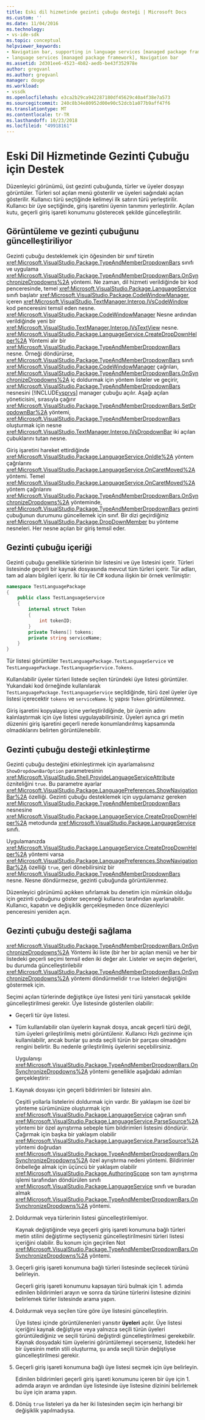 ```yaml
---
title: Eski dil hizmetinde gezinti çubuğu desteği | Microsoft Docs
ms.custom: ''
ms.date: 11/04/2016
ms.technology:
- vs-ide-sdk
ms.topic: conceptual
helpviewer_keywords:
- Navigation bar, supporting in language services [managed package framework]
- language services [managed package framework], Navigation bar
ms.assetid: 2d301ee6-4523-4b82-aedb-be43f352978e
author: gregvanl
ms.author: gregvanl
manager: douge
ms.workload:
- vssdk
ms.openlocfilehash: e3ca2b29ca942287180df45629c40a4f38e7a573
ms.sourcegitcommit: 240c8b34e80952d00e90c52dcb1a077b9aff47f6
ms.translationtype: MT
ms.contentlocale: tr-TR
ms.lasthandoff: 10/23/2018
ms.locfileid: "49918161"
---
```

# <a name="support-for-the-navigation-bar-in-a-legacy-language-service"></a>Eski Dil Hizmetinde Gezinti Çubuğu için Destek
Düzenleyici görünümü, üst gezinti çubuğunda, türler ve üyeler dosyayı görüntüler. Türleri sol açılan menü gösterilir ve üyeleri sağındaki açılan gösterilir. Kullanıcı türü seçtiğinde kelimeyi ilk satırın türü yerleştirilir. Kullanıcı bir üye seçtiğinde, giriş işaretini üyenin tanımını yerleştirilir. Açılan kutu, geçerli giriş işareti konumunu gösterecek şekilde güncelleştirilir.  
  
## <a name="displaying-and-updating-the-navigation-bar"></a>Görüntüleme ve gezinti çubuğunu güncelleştiriliyor  
 Gezinti çubuğu desteklemek için öğesinden bir sınıf türetin <xref:Microsoft.VisualStudio.Package.TypeAndMemberDropdownBars> sınıfı ve uygulama <xref:Microsoft.VisualStudio.Package.TypeAndMemberDropdownBars.OnSynchronizeDropdowns%2A> yöntemi. Ne zaman, dil hizmeti verildiğinde bir kod penceresinde, temel <xref:Microsoft.VisualStudio.Package.LanguageService> sınıfı başlatır <xref:Microsoft.VisualStudio.Package.CodeWindowManager>, içeren <xref:Microsoft.VisualStudio.TextManager.Interop.IVsCodeWindow> kod penceresini temsil eden nesne. <xref:Microsoft.VisualStudio.Package.CodeWindowManager> Nesne ardından verildiğinde yeni bir <xref:Microsoft.VisualStudio.TextManager.Interop.IVsTextView> nesne. <xref:Microsoft.VisualStudio.Package.LanguageService.CreateDropDownHelper%2A> Yöntemi alır bir <xref:Microsoft.VisualStudio.Package.TypeAndMemberDropdownBars> nesne. Örneği döndürürse, <xref:Microsoft.VisualStudio.Package.TypeAndMemberDropdownBars> sınıfı <xref:Microsoft.VisualStudio.Package.CodeWindowManager> çağrıları, <xref:Microsoft.VisualStudio.Package.TypeAndMemberDropdownBars.OnSynchronizeDropdowns%2A> iç doldurmak için yöntem listeler ve geçirir, <xref:Microsoft.VisualStudio.Package.TypeAndMemberDropdownBars> nesnesini [!INCLUDE[vsprvs](../../code-quality/includes/vsprvs_md.md)] manager çubuğu açılır. Aşağı açılan yöneticisini, sırasıyla çağırır <xref:Microsoft.VisualStudio.Package.TypeAndMemberDropdownBars.SetDropdownBar%2A> yöntemi, <xref:Microsoft.VisualStudio.Package.TypeAndMemberDropdownBars> oluşturmak için nesne <xref:Microsoft.VisualStudio.TextManager.Interop.IVsDropdownBar> iki açılan çubuklarını tutan nesne.  
  
 Giriş işaretini hareket ettirdiğinde <xref:Microsoft.VisualStudio.Package.LanguageService.OnIdle%2A> yöntem çağrılarını <xref:Microsoft.VisualStudio.Package.LanguageService.OnCaretMoved%2A> yöntemi. Temel <xref:Microsoft.VisualStudio.Package.LanguageService.OnCaretMoved%2A> yöntem çağrılarını <xref:Microsoft.VisualStudio.Package.TypeAndMemberDropdownBars.OnSynchronizeDropdowns%2A> yönteminde, <xref:Microsoft.VisualStudio.Package.TypeAndMemberDropdownBars> gezinti çubuğunun durumunu güncellemek için sınıf. Bir dizi geçirdiğiniz <xref:Microsoft.VisualStudio.Package.DropDownMember> bu yönteme nesneleri. Her nesne açılan bir giriş temsil eder.  
  
## <a name="the-contents-of-the-navigation-bar"></a>Gezinti çubuğu içeriği  
 Gezinti çubuğu genellikle türlerinin bir listesini ve üye listesini içerir. Türleri listesinde geçerli bir kaynak dosyasında mevcut tüm türleri içerir. Tür adları, tam ad alanı bilgileri içerir. İki tür ile C# koduna ilişkin bir örnek verilmiştir:  
  
```csharp  
namespace TestLanguagePackage  
{  
    public class TestLanguageService  
    {  
        internal struct Token  
        {  
            int tokenID;  
        }  
        private Tokens[] tokens;  
        private string serviceName;  
    }  
}  
```  
  
 Tür listesi görüntüler `TestLanguagePackage.TestLanguageService` ve `TestLanguagePackage.TestLanguageService.Tokens`.  
  
 Kullanılabilir üyeler türleri listede seçilen türündeki üye listesi görüntüler. Yukarıdaki kod örneğinde kullanılarak `TestLanguagePackage.TestLanguageService` seçildiğinde, türü özel üyeler üye listesi içerecektir `tokens` ve `serviceName`. İç yapısı `Token` görüntülenmez.  
  
 Giriş işaretini kopyalayıp içine yerleştirildiğinde, bir üyenin adını kalınlaştırmak için üye listesi uygulayabilirsiniz. Üyeleri ayrıca gri metin düzenini giriş işaretini geçerli nerede konumlandırılmış kapsamında olmadıklarını belirten görüntülenebilir.  
  
## <a name="enabling-support-for-the-navigation-bar"></a>Gezinti çubuğu desteği etkinleştirme  
 Gezinti çubuğu desteğini etkinleştirmek için ayarlamalısınız `ShowDropdownBarOption` parametresinin <xref:Microsoft.VisualStudio.Shell.ProvideLanguageServiceAttribute> özniteliğini `true`. Bu parametre ayarlar <xref:Microsoft.VisualStudio.Package.LanguagePreferences.ShowNavigationBar%2A> özelliği. Gezinti çubuğu desteklemek için uygulamanız gereken <xref:Microsoft.VisualStudio.Package.TypeAndMemberDropdownBars> nesnesine <xref:Microsoft.VisualStudio.Package.LanguageService.CreateDropDownHelper%2A> metodunda <xref:Microsoft.VisualStudio.Package.LanguageService> sınıfı.  
  
 Uygulamanızda <xref:Microsoft.VisualStudio.Package.LanguageService.CreateDropDownHelper%2A> yöntemi varsa <xref:Microsoft.VisualStudio.Package.LanguagePreferences.ShowNavigationBar%2A> özelliği `true`, geri dönebilirsiniz bir <xref:Microsoft.VisualStudio.Package.TypeAndMemberDropdownBars> nesne. Nesne döndürmezse, gezinti çubuğunda görüntülenmez.  
  
 Düzenleyici görünümü açıkken sıfırlamak bu denetim için mümkün olduğu için gezinti çubuğunu göster seçeneği kullanıcı tarafından ayarlanabilir. Kullanıcı, kapatın ve değişiklik gerçekleşmeden önce düzenleyici penceresini yeniden açın.  
  
## <a name="implementing-support-for-the-navigation-bar"></a>Gezinti çubuğu desteği sağlama  
 <xref:Microsoft.VisualStudio.Package.TypeAndMemberDropdownBars.OnSynchronizeDropdowns%2A> Yöntemi iki liste (bir her bir açılan menü) ve her bir listedeki geçerli seçimi temsil eden iki değer alır. Listeler ve seçim değerleri, bu durumda güncelleştirilebilir <xref:Microsoft.VisualStudio.Package.TypeAndMemberDropdownBars.OnSynchronizeDropdowns%2A> yöntemi döndürmelidir `true` listeleri değiştiğini göstermek için.  
  
 Seçimi açılan türlerinde değiştikçe üye listesi yeni türü yansıtacak şekilde güncelleştirilmesi gerekir. Üye listesinde gösterilen olabilir:  
  
- Geçerli tür üye listesi.  
  
- Tüm kullanılabilir olan üyelerin kaynak dosya, ancak geçerli türü değil, tüm üyeleri grileştirilmiş metni görüntülenir. Kullanıcı Hızlı gezinme için kullanılabilir, ancak bunlar şu anda seçili türün bir parçası olmadığını rengini belirtir. Bu nedenle grileştirilmiş üyelerini seçebilirsiniz.  
  
  Uygulanışı <xref:Microsoft.VisualStudio.Package.TypeAndMemberDropdownBars.OnSynchronizeDropdowns%2A> yöntemi genellikle aşağıdaki adımları gerçekleştirir:  
  
1.  Kaynak dosyası için geçerli bildirimleri bir listesini alın.  
  
     Çeşitli yollarla listelerini doldurmak için vardır. Bir yaklaşım ise özel bir yönteme sürümünüze oluşturmak için <xref:Microsoft.VisualStudio.Package.LanguageService> çağıran sınıfı <xref:Microsoft.VisualStudio.Package.LanguageService.ParseSource%2A> yöntemi bir özel ayrıştırma sebeple tüm bildirimleri listesini döndürür. Çağırmak için başka bir yaklaşım olabilir <xref:Microsoft.VisualStudio.Package.LanguageService.ParseSource%2A> yöntemi doğrudan <xref:Microsoft.VisualStudio.Package.TypeAndMemberDropdownBars.OnSynchronizeDropdowns%2A> özel ayrıştırma nedeni yöntemi. Bildirimler önbelleğe almak için üçüncü bir yaklaşım olabilir <xref:Microsoft.VisualStudio.Package.AuthoringScope> son tam ayrıştırma işlemi tarafından döndürülen sınıfı <xref:Microsoft.VisualStudio.Package.LanguageService> sınıfı ve buradan almak <xref:Microsoft.VisualStudio.Package.TypeAndMemberDropdownBars.OnSynchronizeDropdowns%2A> yöntemi.  
  
2.  Doldurmak veya türlerinin listesi güncelleştirilemiyor.  
  
     Kaynak değiştiğinde veya geçerli giriş işareti konumuna bağlı türleri metin stilini değiştirme seçtiyseniz güncelleştirilmesini türleri listesi içeriğini olabilir. Bu konum için geçirilen Not <xref:Microsoft.VisualStudio.Package.TypeAndMemberDropdownBars.OnSynchronizeDropdowns%2A> yöntemi.  
  
3.  Geçerli giriş işareti konumuna bağlı türleri listesinde seçilecek türünü belirleyin.  
  
     Geçerli giriş işareti konumunu kapsayan türü bulmak için 1. adımda edinilen bildirimleri arayın ve sonra da türüne türlerini listesine dizinini belirlemek türler listesinde arama yapın.  
  
4.  Doldurmak veya seçilen türe göre üye listesini güncelleştirin.  
  
     Üye listesi içinde görüntülenenleri yansıtır **üyeleri** açılır. Üye listesi içeriğini kaynak değiştiyse veya yalnızca seçili türün üyeleri görüntülediğiniz ve seçili türünü değiştirdi güncelleştirilmesi gerekebilir. Kaynak dosyadaki tüm üyelerini görüntülemeyi seçerseniz, listedeki her bir üyesinin metin stili oluşturma, şu anda seçili türün değiştiyse güncelleştirilmesi gerekir.  
  
5.  Geçerli giriş işareti konumuna bağlı üye listesi seçmek için üye belirleyin.  
  
     Edinilen bildirimleri geçerli giriş işareti konumunu içeren bir üye için 1. adımda arayın ve ardından üye listesinde üye listesine dizinini belirlemek bu üye için arama yapın.  
  
6.  Dönüş `true` listeleri ya da her iki listesinden seçim için herhangi bir değişiklik yapılmadıysa.